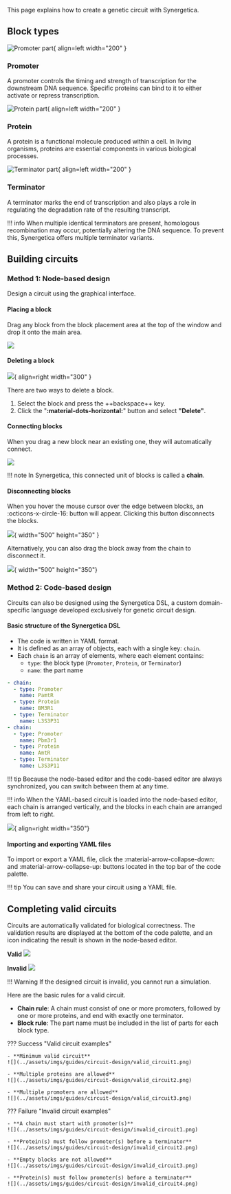 This page explains how to create a genetic circuit with Synergetica.

## Block types

![Promoter part](../assets/imgs/guides/circuit-design/promoter.png){ align=left width="200" }

### Promoter
A promoter controls the timing and strength of transcription for the downstream DNA sequence. Specific proteins can bind to it to either activate or repress transcription.

<div style="clear: both;"></div>

![Protein part](../assets/imgs/guides/circuit-design/protein.png){ align=left width="200" }

### Protein

A protein is a functional molecule produced within a cell. In living organisms, proteins are essential components in various biological processes.

<div style="clear: both;"></div>

![Terminator part](../assets/imgs/guides/circuit-design/terminator.png){ align=left width="200" }

### Terminator

A terminator marks the end of transcription and also plays a role in regulating the degradation rate of the resulting transcript.

<div style="clear: both;"></div>

!!! info
	When multiple identical terminators are present, homologous recombination may occur, potentially altering the DNA sequence. To prevent this, Synergetica offers multiple terminator variants.

## Building circuits

### Method 1: Node-based design

Design a circuit using the graphical interface.

#### Placing a block

Drag any block from the block placement area at the top of the window and drop it onto the main area.

![](../assets/imgs/tutorial/dnd_parts.png)

#### Deleting a block

![](../assets/imgs/guides/circuit-design/delete_block.png){ align=right width="300" }

There are two ways to delete a block.

1. Select the block and press the ++backspace++ key.
2. Click the "**:material-dots-horizontal:**" button and select **"Delete"**.

<div style="clear: both"></div>

#### Connecting blocks

When you drag a new block near an existing one, they will automatically connect.

![](../assets/imgs/tutorial/dnd_new_parts.png)

!!! note
	In Synergetica, this connected unit of blocks is called a **chain**.

#### Disconnecting blocks

When you hover the mouse cursor over the edge between blocks, an :octicons-x-circle-16: button will appear. Clicking this button disconnects the blocks.

![](../assets/imgs/guides/circuit-design/disconnection.png){ width="500" height="350" }

Alternatively, you can also drag the block away from the chain to disconnect it.

![](../assets/imgs/guides/circuit-design/disconnect_drag_out.png){ width="500" height="350"}

### Method 2: Code-based design

Circuits can also be designed using the Synergetica DSL, a custom domain-specific language developed exclusively for genetic circuit design.

#### Basic structure of the Synergetica DSL

- The code is written in YAML format.
- It is defined as an array of objects, each with a single key: `chain`.
- Each `chain` is an array of elements, where each element contains:
	- `type`: the block type (`Promoter`, `Protein`, or `Terminator`)
	- `name`: the part name

``` yaml title="Example YAML"
- chain:
  - type: Promoter
    name: PamtR
  - type: Protein
    name: BM3R1
  - type: Terminator
    name: L3S3P31
- chain:
  - type: Promoter
    name: Pbm3r1
  - type: Protein
    name: AmtR
  - type: Terminator
    name: L3S3P11
```

!!! tip
	Because the node-based editor and the code-based editor are always synchronized, you can switch between them at any time.

!!! info
	When the YAML-based circuit is loaded into the node-based editor, each chain is arranged vertically, and the blocks in each chain are arranged from left to right.

![](../assets/imgs/guides/circuit-design/import_export_yaml.png){ align=right width="350"}

#### Importing and exporting YAML files

To import or export a YAML file, click the :material-arrow-collapse-down: and :material-arrow-collapse-up: buttons located in the top bar of the code palette.

<div style="clear: both"></div>

!!! tip
	You can save and share your circuit using a YAML file.

## Completing valid circuits

Circuits are automatically validated for biological correctness. The validation results are displayed at the bottom of the code palette, and an icon indicating the result is shown in the node-based editor.

**Valid**
![](../assets/imgs/guides/circuit-design/valid.png)

**Invalid**
![](../assets/imgs/guides/circuit-design/invalid.png)

!!! Warning
	If the designed circuit is invalid, you cannot run a simulation.

Here are the basic rules for a valid circuit.

- **Chain rule**: A chain must consist of one or more promoters, followed by one or more proteins, and end with exactly one terminator.
- **Block rule**: The part name must be included in the list of parts for each block type.

??? Success "Valid circuit examples"

	- **Minimum valid circuit**
	![](../assets/imgs/guides/circuit-design/valid_circuit1.png)

	- **Multiple proteins are allowed**
	![](../assets/imgs/guides/circuit-design/valid_circuit2.png)

	- **Multiple promoters are allowed**
	![](../assets/imgs/guides/circuit-design/valid_circuit3.png)

??? Failure "Invalid circuit examples"

	- **A chain must start with promoter(s)**
	![](../assets/imgs/guides/circuit-design/invalid_circuit1.png)

	- **Protein(s) must follow promoter(s) before a terminator**
	![](../assets/imgs/guides/circuit-design/invalid_circuit2.png)

	- **Empty blocks are not allowed**
	![](../assets/imgs/guides/circuit-design/invalid_circuit3.png)

	- **Protein(s) must follow promoter(s) before a terminator**
	![](../assets/imgs/guides/circuit-design/invalid_circuit4.png)
